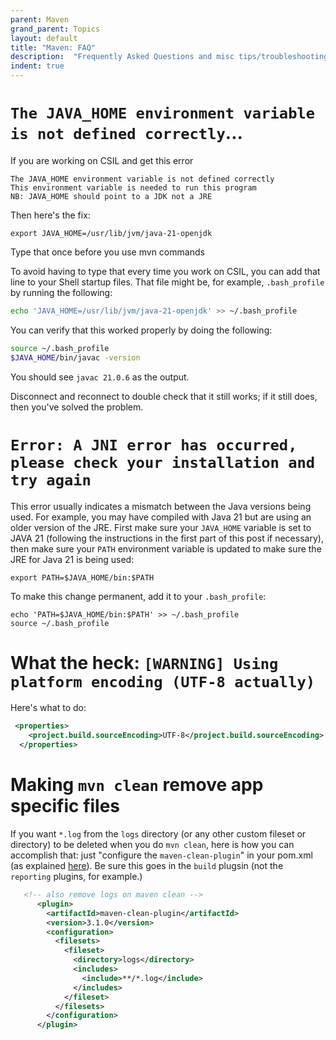 ```yaml
---
parent: Maven
grand_parent: Topics
layout: default
title: "Maven: FAQ"
description:  "Frequently Asked Questions and misc tips/troubleshooting"
indent: true
---
```



# `The JAVA_HOME environment variable is not defined correctly`...

If you are working on CSIL and get this error
```
The JAVA_HOME environment variable is not defined correctly
This environment variable is needed to run this program
NB: JAVA_HOME should point to a JDK not a JRE
```
Then here's the fix:

```
export JAVA_HOME=/usr/lib/jvm/java-21-openjdk

```

Type that once before you use mvn commands

To avoid having to type that every time you work on CSIL, you can add that line to your Shell startup files.   That file might be, for example, `.bash_profile` by running the following:

```bash
echo 'JAVA_HOME=/usr/lib/jvm/java-21-openjdk' >> ~/.bash_profile
```

You can verify that this worked properly by doing the following:

```bash
source ~/.bash_profile
$JAVA_HOME/bin/javac -version
```

You should see `javac 21.0.6` as the output. 

Disconnect and reconnect to double check that it still works; if it still does, then you've solved the problem.

# `Error: A JNI error has occurred, please check your installation and try again`

This error usually indicates a mismatch between the Java versions being used. For example, you may have compiled with Java 21 but are using an older version of the JRE. First make sure your `JAVA_HOME` variable is set to JAVA 21 (following the instructions in the first part of this post if necessary), then make sure your `PATH` environment variable is updated to make sure the JRE for Java 21 is being used: 

```
export PATH=$JAVA_HOME/bin:$PATH
```
To make this change permanent, add it to your `.bash_profile`:
```
echo 'PATH=$JAVA_HOME/bin:$PATH' >> ~/.bash_profile
source ~/.bash_profile
```

# What the heck: `[WARNING] Using platform encoding (UTF-8 actually)`

Here's what to do:

```xml
 <properties>
    <project.build.sourceEncoding>UTF-8</project.build.sourceEncoding>
  </properties>
```


# Making `mvn clean` remove app specific files


If you want `*.log` from the `logs` directory (or any other custom fileset or directory) to be deleted when you do `mvn clean`, here is how you can accomplish that: just "configure the `maven-clean-plugin`" in your pom.xml (as explained [here](https://maven.apache.org/plugins/maven-clean-plugin/examples/delete_additional_files.html)).  Be sure this goes in the `build` plugsin (not the `reporting` plugins, for example.)

```xml
   <!-- also remove logs on maven clean -->
      <plugin>
        <artifactId>maven-clean-plugin</artifactId>
        <version>3.1.0</version>
        <configuration>
          <filesets>
            <fileset>
              <directory>logs</directory>
              <includes>
                <include>**/*.log</include>
              </includes>
            </fileset>
          </filesets>
        </configuration>
      </plugin>
```
